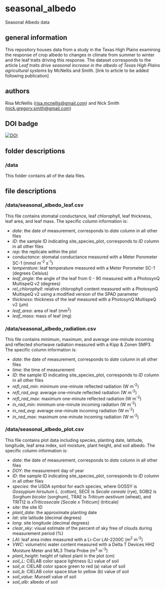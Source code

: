 # seasonal_albedo
Seasonal Albedo data

## general information
This repository houses data from a study in the Texas High Plains examining the response of crop albedo to changes in climate from summer to winter and the leaf traits driving this response. The dataset corresponds to the article *Leaf traits drive seasonal increase in the albedo of Texas High Plains agricultural systems* by McNellis and Smith. [link to article to be added following publication]

## authors
Risa McNellis (risa.mcnellis@gmail.com) and Nick Smith (nick.gregory.smith@gmail.com)

## DOI badge
[![DOI](https://zenodo.org/badge/239601892.svg)](https://zenodo.org/badge/latestdoi/239601892)

## folder descriptions
### /data
This folder contains all of the data files.

## file descriptions
### /data/seasonal_albedo_leaf.csv
This file contains stomatal conductance, leaf chlorophyll, leaf thickness, leaf area, and leaf mass. The specific column information is:
- *date*: the date of measurement, corresponds to *date* column in all other files
- *ID*: the sample ID indicating site_species_plot, corresponds to *ID* column in all other files
- *rep*: the replicate within the plot
- *conductance*: stomatal conductance measured with a Meter Porometer SC-1 (mmol m<sup>-2</sup> s<sup>-1</sup>)
- *temperature*: leaf temperature measured with a Meter Porometer SC-1 (degrees Celsius)
- *leaf_angle*: the angle of the leaf from 0 - 90 measured with a PhotosynQ MultispeQ v2 (degrees)
- *rel_chlorophyll*: relative chlorophyll content measured with a PhotosynQ MultispeQ v2 using a modified version of the SPAD parameter
- *thickness*: thickness of the leaf measured with a PhotosynQ MultispeQ v2 (µm)
- *leaf_area*: area of leaf (mm<sup>2</sup>)
- *leaf_mass*: mass of leaf (mg)

### /data/seasonal_albedo_radiation.csv
This file contains minimum, maximum, and average one-minute incoming and reflected shortwave radiation measured with a Kipp & Zonen SMP3. The specific column information is:
- *date*: the date of measurement, corresponds to *date* column in all other files
- *time*: the time of measurement
- *ID*: the sample ID indicating site_species_plot, corresponds to *ID* column in all other files
- *refl_rad_min*: minimum one-minute reflected radiation (W m<sup>-2</sup>)
- *refl_rad_avg*: average one-minute reflected radiation (W m<sup>-2</sup>)
- *refl_rad_max*: maximum one-minute reflected radiation (W m<sup>-2</sup>)
- *in_rad_min*: minimum one-minute incoming radiation (W m<sup>-2</sup>)
- *in_rad_avg*: average one-minute incoming radiation (W m<sup>-2</sup>)
- *in_rad_max*: maximum one-minute incoming radiation (W m<sup>-2</sup>)

### /data/seasonal_albedo_plot.csv
This file contains plot data including species, planting date, latitude, longitude, leaf area index, soil moisture, plant height, and soil albedo. The specific column information is:
- *date*: the date of measurement, corresponds to *date* column in all other files
- *DOY*: the measurement day of year
- *ID*: the sample ID indicating site_species_plot, corresponds to *ID* column in all other files
- *species*: the USDA symbol for each species, where GOSSY is *Gossypium hirsutum L.* (cotton), SECE is *Secale cereale* (rye), SOBI2 is *Sorghum bicolor* (sorghum), TRAE is *Triticum aestivum* (wheat), and TRITI2 is *xTriticosecale [Secale x Triticum]* (triticale)
- *site*: the site ID
- *plant_date*: the approximate planting date
- *lat*: site latitude (decimal degrees)
- *long*: site longitude (decimal degrees)
- *clear_sky*: visual estimate of the percent of sky free of clouds during measurement period (%)
- *LAI*: leaf area index measured with a Li-Cor LAI-2200C (m<sup>2</sup> m<sup>-2</sup>)
- *VWC*: volumetric water content measured with a Delta T Devices HH2 Moisture Meter and ML3 Theta Probe (m<sup>3</sup> m<sup>-3</sup>)
- *plant_height*: height of  tallest plant in the plot (cm)
- *soil_L*: CIELAB color space lightness (L) value of soil
- *soil_a*: CIELAB color space green to red (a) value of soil
- *soil_b*: CIELAB color space blue to yellow (b) value of soil
- *soil_value*: Munsell value of soil
- *soil_alb*: albedo of soil
